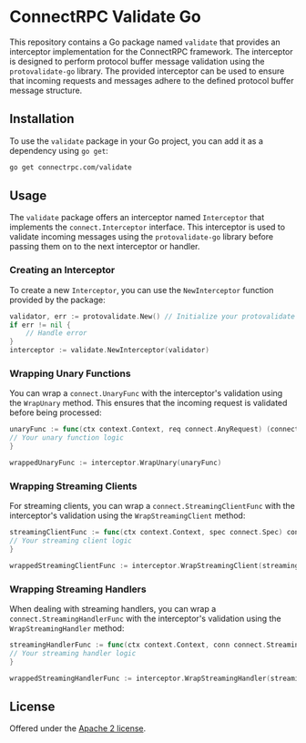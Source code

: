 # ConnectRPC Validate Go

This repository contains a Go package named `validate` that provides an
interceptor implementation for the ConnectRPC framework. The interceptor is
designed to perform protocol buffer message validation using
the `protovalidate-go` library. The provided interceptor can be used to ensure
that incoming requests and messages adhere to the defined protocol buffer
message structure.

## Installation

To use the `validate` package in your Go project, you can add it as a dependency
using `go get`:

```bash
go get connectrpc.com/validate
```

## Usage

The `validate` package offers an interceptor named `Interceptor` that implements
the `connect.Interceptor` interface. This interceptor is used to validate
incoming messages using the `protovalidate-go` library before passing them on to
the next interceptor or handler.

### Creating an Interceptor

To create a new `Interceptor`, you can use the `NewInterceptor` function
provided by the package:

```go
validator, err := protovalidate.New() // Initialize your protovalidate validator
if err != nil {
    // Handle error
}
interceptor := validate.NewInterceptor(validator)
```

### Wrapping Unary Functions

You can wrap a `connect.UnaryFunc` with the interceptor's validation using
the `WrapUnary` method. This ensures that the incoming request is validated
before being processed:

```go
unaryFunc := func(ctx context.Context, req connect.AnyRequest) (connect.AnyResponse, error) {
// Your unary function logic
}

wrappedUnaryFunc := interceptor.WrapUnary(unaryFunc)
```

### Wrapping Streaming Clients

For streaming clients, you can wrap a `connect.StreamingClientFunc` with the
interceptor's validation using the `WrapStreamingClient` method:

```go
streamingClientFunc := func(ctx context.Context, spec connect.Spec) connect.StreamingClientConn {
// Your streaming client logic
}

wrappedStreamingClientFunc := interceptor.WrapStreamingClient(streamingClientFunc)
```

### Wrapping Streaming Handlers

When dealing with streaming handlers, you can wrap
a `connect.StreamingHandlerFunc` with the interceptor's validation using
the `WrapStreamingHandler` method:

```go
streamingHandlerFunc := func(ctx context.Context, conn connect.StreamingHandlerConn) error {
// Your streaming handler logic
}

wrappedStreamingHandlerFunc := interceptor.WrapStreamingHandler(streamingHandlerFunc)
```

## License

Offered under the [Apache 2 license](LICENSE).
